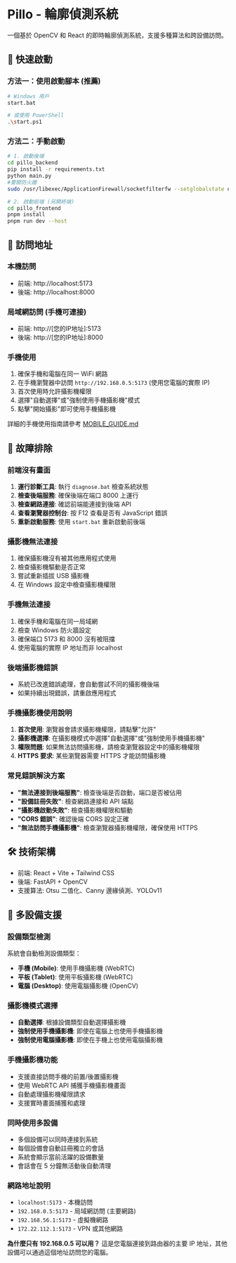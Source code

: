 # Pillo - 輪廓偵測系統
一個基於 OpenCV 和 React 的即時輪廓偵測系統，支援多種算法和跨設備訪問。

## 🚀 快速啟動

### 方法一：使用啟動腳本 (推薦)
```bash
# Windows 用戶
start.bat

# 或使用 PowerShell
.\start.ps1
```

### 方法二：手動啟動
```bash
# 1. 啟動後端
cd pillo_backend
pip install -r requirements.txt
python main.py
#要關防火牆
sudo /usr/libexec/ApplicationFirewall/socketfilterfw --setglobalstate off

# 2. 啟動前端 (另開終端)
cd pillo_frontend
pnpm install
pnpm run dev --host
```

## 📱 訪問地址

### 本機訪問
- 前端: http://localhost:5173
- 後端: http://localhost:8000

### 局域網訪問 (手機可連接)
- 前端: http://[您的IP地址]:5173
- 後端: http://[您的IP地址]:8000

### 手機使用
1. 確保手機和電腦在同一 WiFi 網路
2. 在手機瀏覽器中訪問 `http://192.168.0.5:5173` (使用您電腦的實際 IP)
3. 首次使用時允許攝影機權限
4. 選擇"自動選擇"或"強制使用手機攝影機"模式
5. 點擊"開始攝影"即可使用手機攝影機

詳細的手機使用指南請參考 [MOBILE_GUIDE.md](MOBILE_GUIDE.md)

## 🔧 故障排除

### 前端沒有畫面
1. **運行診斷工具**: 執行 `diagnose.bat` 檢查系統狀態
2. **檢查後端服務**: 確保後端在端口 8000 上運行
3. **檢查網路連接**: 確認前端能連接到後端 API
4. **查看瀏覽器控制台**: 按 F12 查看是否有 JavaScript 錯誤
5. **重新啟動服務**: 使用 `start.bat` 重新啟動前後端

### 攝影機無法連接
1. 確保攝影機沒有被其他應用程式使用
2. 檢查攝影機驅動是否正常
3. 嘗試重新插拔 USB 攝影機
4. 在 Windows 設定中檢查攝影機權限

### 手機無法連接
1. 確保手機和電腦在同一局域網
2. 檢查 Windows 防火牆設定
3. 確保端口 5173 和 8000 沒有被阻擋
4. 使用電腦的實際 IP 地址而非 localhost

### 後端攝影機錯誤
- 系統已改進錯誤處理，會自動嘗試不同的攝影機後端
- 如果持續出現錯誤，請重啟應用程式

### 手機攝影機使用說明
1. **首次使用**: 瀏覽器會請求攝影機權限，請點擊"允許"
2. **攝影機選擇**: 在攝影機模式中選擇"自動選擇"或"強制使用手機攝影機"
3. **權限問題**: 如果無法訪問攝影機，請檢查瀏覽器設定中的攝影機權限
4. **HTTPS 要求**: 某些瀏覽器需要 HTTPS 才能訪問攝影機

### 常見錯誤解決方案
- **"無法連接到後端服務"**: 檢查後端是否啟動，端口是否被佔用
- **"設備註冊失敗"**: 檢查網路連接和 API 端點
- **"攝影機啟動失敗"**: 檢查攝影機權限和驅動
- **"CORS 錯誤"**: 確認後端 CORS 設定正確
- **"無法訪問手機攝影機"**: 檢查瀏覽器攝影機權限，確保使用 HTTPS

## 🛠️ 技術架構
- 前端: React + Vite + Tailwind CSS
- 後端: FastAPI + OpenCV
- 支援算法: Otsu 二值化、Canny 邊緣偵測、YOLOv11

## 🔄 多設備支援

### 設備類型檢測
系統會自動檢測設備類型：
- **手機 (Mobile)**: 使用手機攝影機 (WebRTC)
- **平板 (Tablet)**: 使用平板攝影機 (WebRTC)  
- **電腦 (Desktop)**: 使用電腦攝影機 (OpenCV)

### 攝影機模式選擇
- **自動選擇**: 根據設備類型自動選擇攝影機
- **強制使用手機攝影機**: 即使在電腦上也使用手機攝影機
- **強制使用電腦攝影機**: 即使在手機上也使用電腦攝影機

### 手機攝影機功能
- 支援直接訪問手機的前置/後置攝影機
- 使用 WebRTC API 捕獲手機攝影機畫面
- 自動處理攝影機權限請求
- 支援實時畫面捕獲和處理

### 同時使用多設備
- 多個設備可以同時連接到系統
- 每個設備會自動註冊獨立的會話
- 系統會顯示當前活躍的設備數量
- 會話會在 5 分鐘無活動後自動清理

### 網路地址說明
- `localhost:5173` - 本機訪問
- `192.168.0.5:5173` - 局域網訪問 (主要網路)
- `192.168.56.1:5173` - 虛擬機網路
- `172.22.112.1:5173` - VPN 或其他網路

**為什麼只有 192.168.0.5 可以用？**
這是您電腦連接到路由器的主要 IP 地址，其他設備可以通過這個地址訪問您的電腦。